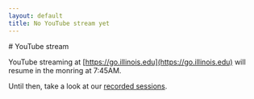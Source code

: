 ```yaml
---
layout: default
title: No YouTube stream yet
---
```


<div class="container-fluid" markdown="1">
# YouTube stream

YouTube streaming at [https://go.illinois.edu](https://go.illinois.edu) will
resume in the monring at 7:45AM.

Until then, take a look at our [recorded sessions](https://youtube.com/playlist?list=PLRxi-yB7cTGfIPyQLSNulydOAPSPHN2Hc).

</div>
